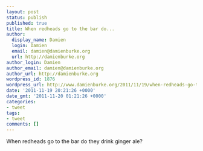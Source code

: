 ```yaml
---
layout: post
status: publish
published: true
title: When redheads go to the bar do...
author:
  display_name: Damien
  login: Damien
  email: damien@damienburke.org
  url: http://damienburke.org
author_login: Damien
author_email: damien@damienburke.org
author_url: http://damienburke.org
wordpress_id: 1876
wordpress_url: http://www.damienburke.org/2011/11/19/when-redheads-go-to-the-bar-do/
date: '2011-11-19 20:21:26 +0000'
date_gmt: '2011-11-20 01:21:26 +0000'
categories:
- tweet
tags:
- tweet
comments: []
---
```

<p>When redheads go to the bar do they drink ginger ale?</p>
